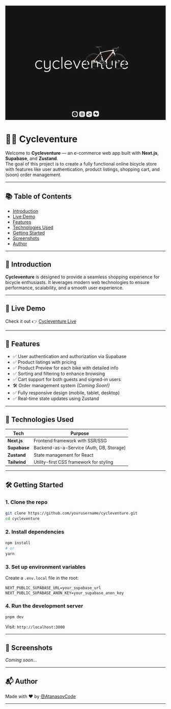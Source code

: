 ![](./app/assets/photos/header.png)

# 🚴‍♂️ Cycleventure

Welcome to **Cycleventure** — an e-commerce web app built with **Next.js**, **Supabase**, and **Zustand**.  
The goal of this project is to create a fully functional online bicycle store with features like user authentication, product listings, shopping cart, and (soon) order management.

---

## 📚 Table of Contents

- [Introduction](#introduction)
- [Live Demo](#live-demo)
- [Features](#features)
- [Technologies Used](#technologies-used)
- [Getting Started](#getting-started)
- [Screenshots](#screenshots)
- [Author](#author)

---

## 🧭 Introduction

**Cycleventure** is designed to provide a seamless shopping experience for bicycle enthusiasts. It leverages modern web technologies to ensure performance, scalability, and a smooth user experience.

---

## 🔗 Live Demo

Check it out 👉 [Cycleventure Live](https://cycleventure.vercel.app/)

---

## 🚀 Features

- ✅ User authentication and authorization via Supabase  
- ✅ Product listings with pricing
- ✅ Product Preview for each bike with detailed info
- ✅ Sorting and filtering to enhance browsing
- ✅ Cart support for both guests and signed-in users
- 🛠️ Order management system *(Coming Soon!)*
- ✅ Fully responsive design (mobile, tablet, desktop)
- ✅ Real-time state updates using Zustand  

---

## 🧰 Technologies Used

| Tech         | Purpose                                       |
|--------------|-----------------------------------------------|
| **Next.js**  | Frontend framework with SSR/SSG               |
| **Supabase** | Backend-as-a-Service (Auth, DB, Storage)      |
| **Zustand**  | State management for React                    |
| **Tailwind** | Utility-first CSS framework for styling       |

---

## 🛠️ Getting Started

### 1. Clone the repo

```bash
git clone https://github.com/yourusername/cycleventure.git
cd cycleventure
```

### 2. Install dependencies

```bash
npm install
# or
yarn
```

### 3. Set up environment variables

Create a `.env.local` file in the root:

```env
NEXT_PUBLIC_SUPABASE_URL=your_supabase_url
NEXT_PUBLIC_SUPABASE_ANON_KEY=your_supabase_anon_key
```

### 4. Run the development server

```bash
pnpm dev
```

Visit: `http://localhost:3000`

---

## 📸 Screenshots

_Coming soon..._

---

## 📬 Author

Made with ❤️ by [@AtanasovCode](https://github.com/AtanasovCode/)

---